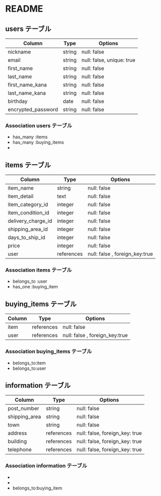 # README

## users テーブル




| Column             | Type   | Options     |
| ------------------ | ------ | ----------- |
| nickname           | string | null: false |
| email              | string | null: false, unique: true |
| first_name         | string | null: false |
| last_name          | string | null: false |
| first_name_kana    | string | null: false |
| last_name_kana     | string | null: false |
| birthday           |  date  | null: false |
| encrypted_password | string | null: false |




### Association  users テーブル

- has_many :items
- has_many :buying_items
- 

## items テーブル


| Column            |  Type   | Options                       |
| ------------------| ------  | -----------                   |
| item_name         | string  | null: false                   |
| item_detail       |  text   | null: false                   |
| item_category_id  | integer | null: false                   |
| item_condition_id | integer | null: false                   |
| delivery_charge_id| integer | null: false                   |
| shipping_area_id  | integer | null: false                   |
| days_to_ship_id   | integer | null: false                   |
| price             | integer | null: false                   |
| user              |references| null: false , foreign_key:true|


### Association  items テーブル

- belongs_to :user
- has_one :buying_item


## buying_items テーブル

| Column            |  Type   | Options                       |
| ------------------| ------  | -----------                   |
| item              |references| null: false                   |
| user              |references| null: false , foreign_key:true|


### Association  buying_items テーブル
- belongs_to:item
- belongs_to:user

## information テーブル

| Column            |  Type   | Options                       |
| ------------------| ------  | -----------                   |
| post_number       |  string | null: false                   |
| shipping_area     | string  | null: false                   |
| town              |  string | null: false                   |
| address           | references | null: false, foreign_key: true |
| building          | references | null: false, foreign_key: true |
| telephone         | references | null: false, foreign_key: true |

### Association information テーブル
- 
-
- belongs_to:buying_item